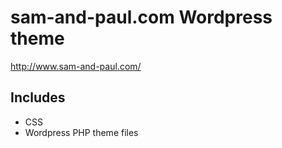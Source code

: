# sam-and-paul.com Wordpress theme
http://www.sam-and-paul.com/

## Includes
- CSS
- Wordpress PHP theme files
